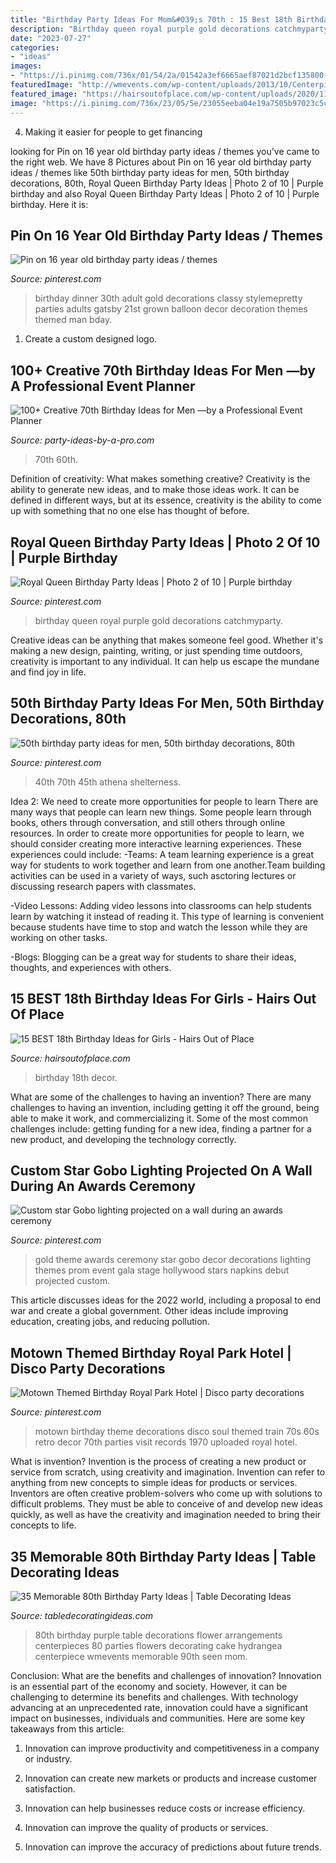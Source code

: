 ```yaml
---
title: "Birthday Party Ideas For Mom&#039;s 70th : 15 Best 18th Birthday Ideas For Girls"
description: "Birthday queen royal purple gold decorations catchmyparty"
date: "2023-07-27"
categories:
- "ideas"
images:
- "https://i.pinimg.com/736x/01/54/2a/01542a3ef6665aef87021d2bcf135800--adult-birthday-party-th-birthday-parties.jpg"
featuredImage: "http://wmevents.com/wp-content/uploads/2013/10/Centerpiece-Detail.jpg"
featured_image: "https://hairsoutofplace.com/wp-content/uploads/2020/11/18th-birthday-ideas.jpg"
image: "https://i.pinimg.com/736x/23/05/5e/23055eeba04e19a7505b97023c5cded4--gold-napkins-stage-backdrops.jpg"
---
```



4. Making it easier for people to get financing 

	

		
looking for Pin on 16 year old birthday party ideas / themes you've came to the right web. We have 8 Pictures about Pin on 16 year old birthday party ideas / themes like 50th birthday party ideas for men, 50th birthday decorations, 80th, Royal Queen Birthday Party Ideas | Photo 2 of 10 | Purple birthday and also Royal Queen Birthday Party Ideas | Photo 2 of 10 | Purple birthday. Here it is:
		
    
## Pin On 16 Year Old Birthday Party Ideas / Themes

<img loading=lazy src="https://i.pinimg.com/736x/01/54/2a/01542a3ef6665aef87021d2bcf135800--adult-birthday-party-th-birthday-parties.jpg" onerror="this.onerror=null;this.src='https://tse4.mm.bing.net/th?id=OIP.2KkyWdpEM59v-ev1KI87QQHaLH&amp;pid=15.1';" alt="Pin on 16 year old birthday party ideas / themes">

_Source: pinterest.com_

>birthday dinner 30th adult gold decorations classy stylemepretty parties adults gatsby 21st grown balloon decor decoration themes themed man bday. 

	

1. Create a custom designed logo.

    
## 100+ Creative 70th Birthday Ideas For Men —by A Professional Event Planner

<img loading=lazy src="http://www.party-ideas-by-a-pro.com/image-files/70men50d2.jpg" onerror="this.onerror=null;this.src='https://tse3.mm.bing.net/th?id=OIP.kg6cV0uEvoEbv6pIJtYXXgHaE8&amp;pid=15.1';" alt="100+ Creative 70th Birthday Ideas for Men —by a Professional Event Planner">

_Source: party-ideas-by-a-pro.com_

>70th 60th. 

	

Definition of creativity: What makes something creative?
Creativity is the ability to generate new ideas, and to make those ideas work. It can be defined in different ways, but at its essence, creativity is the ability to come up with something that no one else has thought of before.

    
## Royal Queen Birthday Party Ideas | Photo 2 Of 10 | Purple Birthday

<img loading=lazy src="https://i.pinimg.com/736x/df/3a/55/df3a55b7c6750fc17a90b587e685b6e9--queen-birthday-birthday-party-ideas.jpg" onerror="this.onerror=null;this.src='https://tse4.mm.bing.net/th?id=OIP.OdmrBNwIXFwl_b0pv1sO5QDhEs&amp;pid=15.1';" alt="Royal Queen Birthday Party Ideas | Photo 2 of 10 | Purple birthday">

_Source: pinterest.com_

>birthday queen royal purple gold decorations catchmyparty. 

	

Creative ideas can be anything that makes someone feel good. Whether it's making a new design, painting, writing, or just spending time outdoors, creativity is important to any individual. It can help us escape the mundane and find joy in life.

    
## 50th Birthday Party Ideas For Men, 50th Birthday Decorations, 80th

<img loading=lazy src="https://i.pinimg.com/736x/b8/4d/8e/b84d8e098d63991f5e41129e9112baec--th-birthday.jpg" onerror="this.onerror=null;this.src='https://tse4.mm.bing.net/th?id=OIP.4zMle9-HMw2bVlOuvlK5YAHaJ3&amp;pid=15.1';" alt="50th birthday party ideas for men, 50th birthday decorations, 80th">

_Source: pinterest.com_

>40th 70th 45th athena shelterness. 

	

Idea 2: We need to create more opportunities for people to learn
There are many ways that people can learn new things. Some people learn through books, others through conversation, and still others through online resources. In order to create more opportunities for people to learn, we should consider creating more interactive learning experiences. These experiences could include:
-Teams: A team learning experience is a great way for students to work together and learn from one another.Team building activities can be used in a variety of ways, such asctoring lectures or discussing research papers with classmates.

-Video Lessons: Adding video lessons into classrooms can help students learn by watching it instead of reading it. This type of learning is convenient because students have time to stop and watch the lesson while they are working on other tasks.

-Blogs: Blogging can be a great way for students to share their ideas, thoughts, and experiences with others.

    
## 15 BEST 18th Birthday Ideas For Girls - Hairs Out Of Place

<img loading=lazy src="https://hairsoutofplace.com/wp-content/uploads/2020/11/18th-birthday-ideas.jpg" onerror="this.onerror=null;this.src='https://tse1.mm.bing.net/th?id=OIP.a31Oqr96ZO_IGfIoc9zfmwHaLG&amp;pid=15.1';" alt="15 BEST 18th Birthday Ideas for Girls - Hairs Out of Place">

_Source: hairsoutofplace.com_

>birthday 18th decor. 

	

What are some of the challenges to having an invention?
There are many challenges to having an invention, including getting it off the ground, being able to make it work, and commercializing it. Some of the most common challenges include: getting funding for a new idea, finding a partner for a new product, and developing the technology correctly.

    
## Custom Star Gobo Lighting Projected On A Wall During An Awards Ceremony

<img loading=lazy src="https://i.pinimg.com/736x/23/05/5e/23055eeba04e19a7505b97023c5cded4--gold-napkins-stage-backdrops.jpg" onerror="this.onerror=null;this.src='https://tse2.mm.bing.net/th?id=OIP.0BKIjecvhyZ8woJn8m660QHaLG&amp;pid=15.1';" alt="Custom star Gobo lighting projected on a wall during an awards ceremony">

_Source: pinterest.com_

>gold theme awards ceremony star gobo decor decorations lighting themes prom event gala stage hollywood stars napkins debut projected custom. 

	

This article discusses ideas for the 2022 world, including a proposal to end war and create a global government. Other ideas include improving education, creating jobs, and reducing pollution.

    
## Motown Themed Birthday Royal Park Hotel | Disco Party Decorations

<img loading=lazy src="https://i.pinimg.com/736x/d4/70/05/d470050e59c62f4caf56f71a27ac5834--motown-party-s-party.jpg" onerror="this.onerror=null;this.src='https://tse4.mm.bing.net/th?id=OIP.ZmQid8dMXKsk_4rzFCznywHaJ6&amp;pid=15.1';" alt="Motown Themed Birthday Royal Park Hotel | Disco party decorations">

_Source: pinterest.com_

>motown birthday theme decorations disco soul themed train 70s 60s retro decor 70th parties visit records 1970 uploaded royal hotel. 

	

What is invention?
Invention is the process of creating a new product or service from scratch, using creativity and imagination. Invention can refer to anything from new concepts to simple ideas for products or services. Inventors are often creative problem-solvers who come up with solutions to difficult problems. They must be able to conceive of and develop new ideas quickly, as well as have the creativity and imagination needed to bring their concepts to life.

    
## 35 Memorable 80th Birthday Party Ideas | Table Decorating Ideas

<img loading=lazy src="http://wmevents.com/wp-content/uploads/2013/10/Centerpiece-Detail.jpg" onerror="this.onerror=null;this.src='https://tse3.mm.bing.net/th?id=OIP.XTi6z3nq8yAXIWf5pnOCzwHaLH&amp;pid=15.1';" alt="35 Memorable 80th Birthday Party Ideas | Table Decorating Ideas">

_Source: tabledecoratingideas.com_

>80th birthday purple table decorations flower arrangements centerpieces 80 parties flowers decorating cake hydrangea centerpiece wmevents memorable 90th seen mom. 

	

Conclusion: What are the benefits and challenges of innovation?
Innovation is an essential part of the economy and society. However, it can be challenging to determine its benefits and challenges. With technology advancing at an unprecedented rate, innovation could have a significant impact on businesses, individuals and communities. Here are some key takeaways from this article:
1. Innovation can improve productivity and competitiveness in a company or industry.

2. Innovation can create new markets or products and increase customer satisfaction.

3. Innovation can help businesses reduce costs or increase efficiency.

4. Innovation can improve the quality of products or services.

5. Innovation can improve the accuracy of predictions about future trends.


